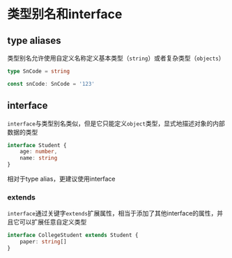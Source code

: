 # 类型别名和interface

## type aliases

类型别名允许使用自定义名称定义基本类型（`string`）或者复杂类型（`objects`）

```ts
type SnCode = string

const snCode: SnCode = '123'
```

## interface

`interface`与类型别名类似，但是它只能定义`object`类型，显式地描述对象的内部数据的类型

```ts
interface Student {
    age: number,
    name: string
}
```

相对于type alias，更建议使用interface

### extends

`interface`通过关键字`extends`扩展属性，相当于添加了其他interface的属性，并且它可以扩展任意自定义类型

```ts
interface CollegeStudent extends Student {
    paper: string[]
}

```
